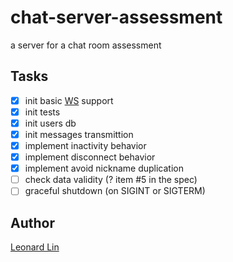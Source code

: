 # chat-server-assessment
a server for a chat room assessment


## Tasks

* [X] init basic [WS](https://github.com/websockets/ws) support
* [X] init tests
* [X] init users db
* [X] init messages transmittion
* [X] implement inactivity behavior
* [X] implement disconnect behavior
* [X] implement avoid nickname duplication
* [ ] check data validity (? item #5 in the spec)
* [ ] graceful shutdown (on SIGINT or SIGTERM)

## Author

[Leonard Lin](https://github.com/gwokae)

